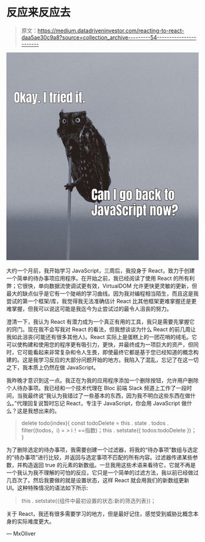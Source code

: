 # 反应来反应去

> 原文：<https://medium.datadriveninvestor.com/reacting-to-react-daa5ae30c9a8?source=collection_archive---------54----------------------->

![](img/413d1c674b23d12d1f6d0a0713871447.png)

大约一个月前，我开始学习 JavaScript，三周后，我投身于 React，致力于创建一个简单的待办事项应用程序。在开始之前，我已经阅读了使用 React 的所有利弊；它很快，单向数据流使调试更有效，VirtualDOM 允许更快更灵敏的更新，但最大的缺点似乎是它有一个陡峭的学习曲线。因为我对编程相当陌生，而且这是我尝试的第一个框架/库，我觉得我无法准确估计 React 比其他框架更难掌握还是更难掌握，但我可以说这可能是我迄今为止尝试过的最令人沮丧的努力。

澄清一下，我认为 React 有潜力成为一个真正有用的工具，我只是需要先掌握它的窍门。现在我不会写我对 React 的看法，但我想谈谈为什么 React 的前几周让我如此沮丧(可能还有很多其他人)。React 实际上是蛋糕上的一团花哨的绒毛。它可以使构建和使用您的程序更有吸引力，更快，并最终成为一项巨大的资产，但同时，它可能看起来非常复杂和令人生畏，即使最终它都是基于您已经知道的概念构建的。这是我学习反应的大部分问题开始的地方。我陷入了混乱，忘记了在这一切之下，我本质上仍然在做 JavaScript。

我昨晚才意识到这一点。我正在为我的应用程序添加一个删除按钮，允许用户删除个人待办事项。我已经和一个技术代理在 Bloc 前端 Slack 频道上工作了一段时间，当我最终说“我认为我错过了一些基本的东西，因为我不明白这些东西在做什么。”代理回复说暂时忘记 React，专注于 JavaScript，你会用 JavaScript 做什么？这是我想出来的。

> delete todo(index){
> const todoDelete = this . state . todos . filter((todos，i) = > i！==指数)；this . setstate({ todos:todoDelete })；
> }

为了删除选定的待办事项，我需要创建一个过滤器，将我的“待办事项”数组与选定的“待办事项”进行比较，并返回与选定事项不匹配的所有内容。过滤器传递某些参数，并构造返回 true 的元素的新数组。一旦我用这些术语来看待它，它就不再是一个我认为我不理解的可怕的反应，它只是一个简单的过滤方法，我以前已经做过几百次了。然后我要做的就是设置状态，这样 React 就会用我们的新数组更新 UI。这种特殊情况的语法如下所示:

> this . setstate({组件中最初设置的状态:新的筛选列表})；

关于 React，我还有很多需要学习的地方，但是最好记住，感觉受到威胁比概念本身的实际难度更大。

— MxOliver